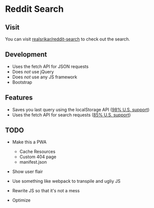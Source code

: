 # Reddit Search

## Visit

You can visit [realsrikar/reddit-search](https://realsrikar.github.io/reddit-search/) to check out the search.

## Development

- Uses the fetch API for JSON requests
- Does _not_ use jQuery
- Does _not_ use any JS framework
- Bootstrap

## Features

- Saves you last query using the localStorage API ([98% U.S. support](https://caniuse.com/#search=localstorage))
- Uses the fetch API for search requests ([85% U.S. support](https://caniuse.com/#search=fetch))

## TODO

- Make this a PWA

  - Cache Resources
  - Custom 404 page
  - manifest.json

- Show user flair
- Use something like webpack to transpile and ugliy JS
- Rewrite JS so that it's not a mess
- Optimize
